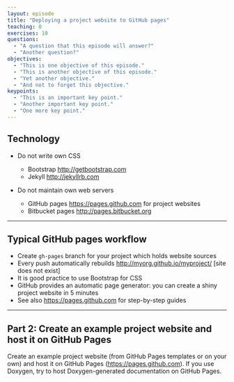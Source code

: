```yaml
---
layout: episode
title: "Deploying a project website to GitHub pages"
teaching: 0
exercises: 10
questions:
  - "A question that this episode will answer?"
  - "Another question?"
objectives:
  - "This is one objective of this episode."
  - "This is another objective of this episode."
  - "Yet another objective."
  - "And not to forget this objective."
keypoints:
  - "This is an important key point."
  - "Another important key point."
  - "One more key point."
---
```


## Technology

- Do not write own CSS
    - Bootstrap http://getbootstrap.com
    - Jekyll http://jekyllrb.com

- Do not maintain own web servers
    - GitHub pages https://pages.github.com for project websites
    - Bitbucket pages http://pages.bitbucket.org

---

## Typical GitHub pages workflow

- Create `gh-pages` branch for your project which holds website sources
- Every push automatically rebuilds http://myorg.github.io/myproject/ [site does not exist]
- It is good practice to use Bootstrap for CSS
- GitHub provides an automatic page generator: you can create a shiny project website in 5 minutes
- See also https://pages.github.com for step-by-step guides

---

## Part 2: Create an example project website and host it on GitHub Pages

Create an example project website (from GitHub Pages templates or on your own)
and host it on GitHub Pages (https://pages.github.com). If you use Doxygen, try
to host Doxygen-generated documentation on GitHub Pages.

